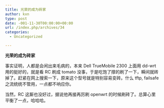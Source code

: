 ```yaml
---
title: 光荣的成为砖家
author: kxn
type: post
date: -001-11-30T00:00:00+00:00
url: /index.php/archives/34
categories:
  - Uncategorized

---
```

**光荣的成为砖家**

事实证明，人都是会闲出来毛病的，本来 Dell TrueMobile 2300 上面用 dd-wrt 用的挺好的，就是看 RC 刷成 tomato 没事，于是吃饱了撑的刷了一下，瞬间就砖掉了。赶紧在网上搜索一下，原来这个型号就是特别容易变砖。什么 tftp, failsafe 之流统统不管用，一点都不响应你。

当然，RC 这厮也没好过，据说他再接再厉刷 openwrt 的时候刷砖了。总算心里平衡了一点，哈哈哈。